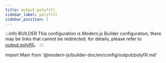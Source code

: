 ```yaml
---
title: output.polyfill
sidebar_label: polyfill
sidebar_position: 1
---
```


:::info BUILDER
This configuration is Modern.js Builder configuration, there may be links that cannot be redirected. for details, please refer to [output.polyfill](https://modernjs.dev/builder/zh/api/config-output.html#output-polyfill)。
:::

import Main from '@modern-js/builder-doc/en/config/output/polyfill.md'

<Main />
